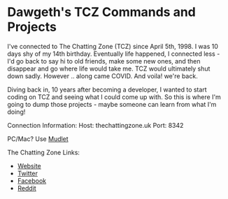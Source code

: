# Dawgeth's TCZ Commands and Projects

I've connected to The Chatting Zone (TCZ) since April 5th, 1998. I was 10 days shy of my 14th birthday. Eventually life happened, I connected less - I'd go back to say hi to old friends, make some new ones, and then disappear and go where life would take me. TCZ would ultimately shut down sadly. However .. along came COVID. And voila! we're back.

Diving back in, 10 years after becoming a developer, I wanted to start coding on TCZ and seeing what I could come up with. So this is where I'm going to dump those projects - maybe someone can learn from what I'm doing!

Connection Information:
Host: thechattingzone.uk
Port: 8342

PC/Mac? Use [Mudlet](https://www.mudlet.org/)

The Chatting Zone Links:
* [Website](http://thechattingzone.uk)
* [Twitter](https://twitter.com/thechattingzone)
* [Facebook](https://www.facebook.com/groups/thechattingzone)
* [Reddit](https://reddit.com/thechattingzone)
